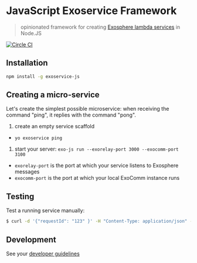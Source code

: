# JavaScript Exoservice Framework

> opinionated framework for creating
[Exosphere lambda services](https://github.com/Originate/exosphere/blob/master/documentation/services.md#lambda-services)
in Node.JS

[![Circle CI](https://circleci.com/gh/Originate/exoservice-js.svg?style=shield&circle-token=33fbf4fc2b0c128479443c5e8bff337815205ec7)](https://circleci.com/gh/Originate/exoservice-js)


## Installation

```bash
npm install -g exoservice-js
```


## Creating a micro-service

Let's create the simplest possible microservice:
when receiving the command "ping", it replies with the command "pong".

1. create an empty service scaffold
  * `yo exoservice ping`

1. start your server: `exo-js run --exorelay-port 3000 --exocomm-port 3100`
  * `exorelay-port` is the port at which your service listens to Exosphere messages
  * `exocomm-port` is the port at which your local ExoComm instance runs


## Testing

Test a running service manually:

```bash
$ curl -d '{"requestId": "123" }' -H "Content-Type: application/json" -i http://localhost:3000/run/hello-world
```


## Development

See your [developer guidelines](CONTRIBUTING.md)
